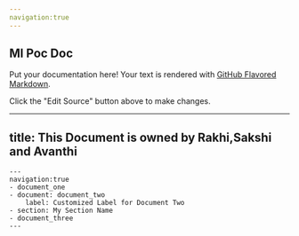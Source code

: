 ```yaml
---
navigation:true
---
```

## Ml Poc Doc


Put your documentation here! Your text is rendered with [GitHub Flavored Markdown](https://help.github.com/articles/github-flavored-markdown).

Click the "Edit Source" button above to make changes.

---
title: <b>This Document is owned by Rakhi,Sakshi and Avanthi</b>
---

    ---
    navigation:true
    - document_one
    - document: document_two
        label: Customized Label for Document Two
    - section: My Section Name
    - document_three
    ---
